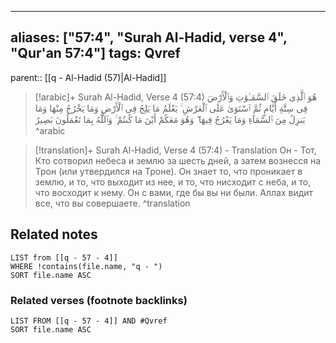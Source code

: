 
---
aliases: ["57:4", "Surah Al-Hadid, verse 4", "Qur'an 57:4"]
tags: Qvref
---

parent:: [[q - Al-Hadid (57)|Al-Hadid]]

> [!arabic]+ Surah Al-Hadid, Verse 4 (57:4)
> <span class="quran-arabic">هُوَ ٱلَّذِى خَلَقَ ٱلسَّمَـٰوَٰتِ وَٱلْأَرْضَ فِى سِتَّةِ أَيَّامٍ ثُمَّ ٱسْتَوَىٰ عَلَى ٱلْعَرْشِ ۚ يَعْلَمُ مَا يَلِجُ فِى ٱلْأَرْضِ وَمَا يَخْرُجُ مِنْهَا وَمَا يَنزِلُ مِنَ ٱلسَّمَآءِ وَمَا يَعْرُجُ فِيهَا ۖ وَهُوَ مَعَكُمْ أَيْنَ مَا كُنتُمْ ۚ وَٱللَّهُ بِمَا تَعْمَلُونَ بَصِيرٌ</span>
^arabic

> [!translation]+ Surah Al-Hadid, Verse 4 (57:4) - Translation
> Он - Тот, Кто сотворил небеса и землю за шесть дней, а затем вознесся на Трон (или утвердился на Троне). Он знает то, что проникает в землю, и то, что выходит из нее, и то, что нисходит с неба, и то, что восходит к нему. Он с вами, где бы вы ни были. Аллах видит все, что вы совершаете.
^translation



## Related notes
```dataview
LIST from [[q - 57 - 4]]
WHERE !contains(file.name, "q - ")
SORT file.name ASC
```

### Related verses (footnote backlinks)
```dataview
LIST FROM [[q - 57 - 4]] AND #Qvref
SORT file.name ASC
```

